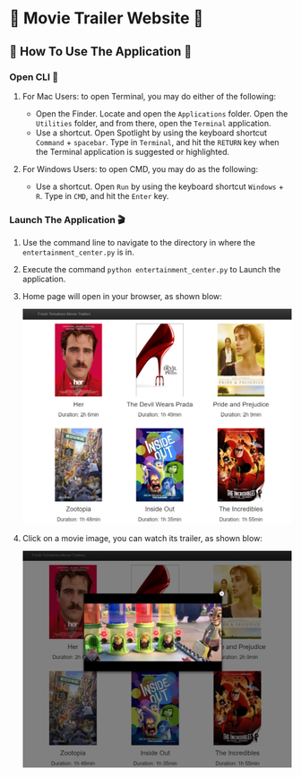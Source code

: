 # :movie_camera: Movie Trailer Website :movie_camera:

## :pencil: How To Use The Application :pencil:

### Open CLI :rocket:

1. For Mac Users: to open Terminal, you may do either of the following:

    * Open the Finder. Locate and open the `Applications` folder. Open the `Utilities` folder, and from there, open the `Terminal` application.
    * Use a shortcut. Open Spotlight by using the keyboard shortcut `Command` + `spacebar`. Type in `Terminal`, and hit the `RETURN` key when the Terminal application is suggested or highlighted.

2. For Windows Users: to open CMD, you may do as the following:
    * Use a shortcut. Open `Run` by using the keyboard shortcut `Windows` + `R`. Type in `CMD`, and hit the `Enter` key.

### Launch The Application :clapper:

1. Use the command line to navigate to the directory in where the `entertainment_center.py` is in.
2. Execute the command `python entertainment_center.py` to Launch the application.
3. Home page will open in your browser, as shown blow:

   ![HomePage](https://github.com/ivylee0919/movie_website/blob/master/movie_website/HomePage.png?raw=true)
2. Click on a movie image, you can watch its trailer, as shown blow:

   ![ShowTrailer](https://github.com/ivylee0919/movie_website/blob/master/movie_website/ShowTrailer.png?raw=true)
